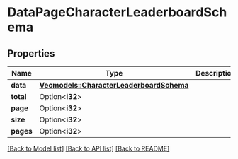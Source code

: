 # DataPageCharacterLeaderboardSchema

## Properties

Name | Type | Description | Notes
------------ | ------------- | ------------- | -------------
**data** | [**Vec<models::CharacterLeaderboardSchema>**](CharacterLeaderboardSchema.md) |  | 
**total** | Option<**i32**> |  | 
**page** | Option<**i32**> |  | 
**size** | Option<**i32**> |  | 
**pages** | Option<**i32**> |  | [optional]

[[Back to Model list]](../README.md#documentation-for-models) [[Back to API list]](../README.md#documentation-for-api-endpoints) [[Back to README]](../README.md)


